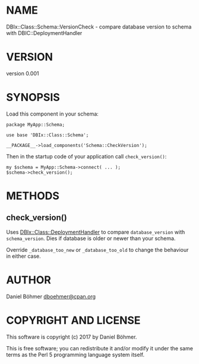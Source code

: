 # NAME

DBIx::Class::Schema::VersionCheck - compare database version to schema with DBIC::DeploymentHandler

# VERSION

version 0.001

# SYNOPSIS

Load this component in your schema:

    package MyApp::Schema;

    use base 'DBIx::Class::Schema';

    __PACKAGE__->load_components('Schema::CheckVersion');

Then in the startup code of your application call `check_version()`:

    my $schema = MyApp::Schema->connect( ... );
    $schema->check_version();

# METHODS

## check\_version()

Uses [DBIx::Class::DeploymentHandler](https://metacpan.org/pod/DBIx::Class::DeploymentHandler) to compare `database_version`
with `schema_version`. Dies if database is older or newer than your schema.

Override `_database_too_new` or `_database_too_old` to change the
behaviour in either case.

# AUTHOR

Daniel Böhmer <dboehmer@cpan.org>

# COPYRIGHT AND LICENSE

This software is copyright (c) 2017 by Daniel Böhmer.

This is free software; you can redistribute it and/or modify it under
the same terms as the Perl 5 programming language system itself.
